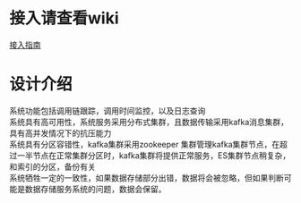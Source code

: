 # 接入请查看wiki
[接入指南](http://gitlab.7daichina.cn/base/skye/wikis/home)

# 设计介绍
  系统功能包括调用链跟踪，调用时间监控，以及日志查询<br>
  系统具有高可用性，系统服务采用分布式集群，且数据传输采用kafka消息集群，具有高并发情况下的抗压能力<br>
  系统具有分区容错性，kafka集群采用zookeeper 集群管理kafka集群节点，在超过一半节点在正常集群分区时，kafka集群将提供正常服务，ES集群节点稍复杂，和索引的分区，备份有关<br>
  系统牺牲一定的一致性，如果数据存储部分出错，数据将会被忽略，但如果判断可能是数据存储服务系统的问题，数据会保留。